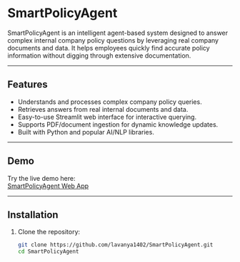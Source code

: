 # SmartPolicyAgent

SmartPolicyAgent is an intelligent agent-based system designed to answer complex internal company policy questions by leveraging real company documents and data. It helps employees quickly find accurate policy information without digging through extensive documentation.

---

## Features

- Understands and processes complex company policy queries.
- Retrieves answers from real internal documents and data.
- Easy-to-use Streamlit web interface for interactive querying.
- Supports PDF/document ingestion for dynamic knowledge updates.
- Built with Python and popular AI/NLP libraries.

---

## Demo

Try the live demo here:  
[SmartPolicyAgent Web App](https://smartpolicyagent-sd22ikwxhhvgs2new7t5bs.streamlit.app/)

---

## Installation

1. Clone the repository:
   ```bash
   git clone https://github.com/lavanya1402/SmartPolicyAgent.git
   cd SmartPolicyAgent
